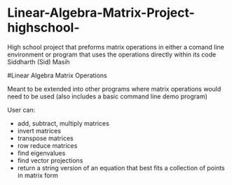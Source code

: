 # Linear-Algebra-Matrix-Project-highschool-
High school project that preforms matrix operations in either a comand line environment or program that uses the operations directly within its code
Siddharth (Sid) Masih

#Linear Algebra Matrix Operations

Meant to be extended into other programs where matrix operations would need to be used (also includes a basic command line demo program)

User can: 

* add, subtract, multiply matrices
* invert matrices
* transpose matrices
* row reduce matrices
* find eigenvalues
* find vector projections
* return a string version of an equation that best fits a collection of points in matrix form
